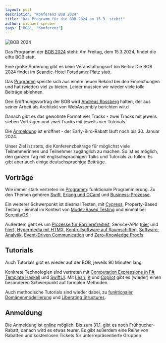 ```yaml
---
layout: post
description: "Konferenz BOB 2024"
title: "Das Programm für die BOB 2024 am 15.3. steht!"
author: michael-sperber
tags: ["BOB", "Konferenz"]
---
```


![BOB 2024](https://bobkonf.de/images/2024/bobkonf_header_2024_2to1.png)

Das Programm der [BOB 2024](http://bobkonf.de/2024/) steht: Am
Freitag, dem 15.3.2024, findet die elfte BOB statt.

Eine große Änderung gibt es beim Veranstaltungsort bin Berlin: Die BOB
2024 findet im [Scandic-Hotel Potsdamer
Platz](https://www.scandichotels.de/hotelsuche/deutschland/berlin/scandic-berlin-potsdamer-platz)
statt.

Das [Programm](http://bobkonf.de/2024/program.html) speiste sich aus
einem neuen Rekord bei den Einreichungen und hat (wieder) viel zu
bieten.  Leider mussten wir wieder viele tolle Beiträge ablehnen.

Den Eröffnungsvortrag der BOB wird [Andreas
Rossberg](https://bobkonf.de/2024/rossberg.html) halten, der aus
seiner Arbeit als Architekt von WebAssembly berichten wir.d

Danach gibt es das gewohnte Format vier Tracks - zwei Tracks mit
jeweils sieben Vorträgen und zwei Tracks mit jeweils vier Tutorials.

Die [Anmeldung](https://bobkonf.de/2024/registration.html) ist
eröffnet - der Early-Bird-Rabatt läuft noch bis 30. Januar 2024.

<!-- more start -->

Unser Ziel ist stets, die Konferenzbeiträge für möglichst viele
Teilnehmerinnen und Teilnehmer zugänglich zu machen.  So ist es
möglich, den ganzen Tag mit englischsprachigen Talks und Tutorials zu
füllen.  Es gibt aber auch einige deutschsprachige Beiträge.

## Vorträge

Wie immer stark vertreten im
[Programm](http://bobkonf.de/2024/program.html): funktionale
Programmierung. Zu den Themen
gehören [Swift](https://bobkonf.de/2024/chakravarty.html),
[Erlang und OCaml](https://bobkonf.de/2024/ostera.html) und
[Business-Prozesse](https://bobkonf.de/2024/haerer.html).

Ein weiterer Schwerpunkt ist diesmal Testen, mit
[Cypress](https://bobkonf.de/2024/sokenou.html), Property-Based
Testing - einmal im Kontext von [Model-Based
Testing](https://bobkonf.de/2024/bailly.html) und einmal
bei [SerenityOS](https://bobkonf.de/2024/janiczek.html).

Außerdem geht es um [Prozesse für
Barrierefreiheit](https://bobkonf.de/2024/paliszewska-rogalla.html),
Service-APIs ([hier](https://bobkonf.de/2024/schmaltz.html) und
[hier](https://bobkonf.de/2024/butenuth.html)), [Hypermedia mit
HTMX](https://bobkonf.de/2024/schneider.html), [Kontrollsoftware auf
Raumschiffen](https://bobkonf.de/2024/schirmer-winkelmann.html),
[Software-Analytik](https://bobkonf.de/2024/harrer.html),
[Event-Driven Communication](https://bobkonf.de/2024/huehnken.html)
und [Zero-Knowledge Proofs](https://bobkonf.de/2024/kant.html).

## Tutorials

Auch Tutorials gibt es wieder auf der BOB, jeweils 90 Minuten lang:

Konkrete Technologien sind vertreten mit
[Computation Expressions in F#](https://bobkonf.de/2024/schaefer-schlenker.html),
[Template Haskell](https://bobkonf.de/2024/loeh.html) und
[SwiftUI](https://bobkonf.de/2024/chakravarty-tut.html).
Mit
[Lean](https://bobkonf.de/2024/breitner.html),
[K](https://bobkonf.de/2024/berthold.html) und
[Copilot](https://bobkonf.de/2024/dedden.html) gibt es (wieder) einen
besonderen Schwerpunkt auf formalen Methoden.

Auch methodische Tutorials sind wieder dabei, zu [funktionaler
Domänenmodellierung](https://bobkonf.de/2024/doctors-emrich.html) und
[Liberating Structures](https://bobkonf.de/2024/guenther.html).

## Anmeldung

Die Anmeldung ist [online](http://bobkonf.de/2024/registration.html)
möglich.  Bis zum 31.1. gibt es noch Frühbucher-Rabatt, danach wird es
etwas teurer.  Es gibt außerdem eine Reihe von Rabatten und
kostenlosen Tickets für unterrepräsentierte Gruppen.

<!-- more end -->
